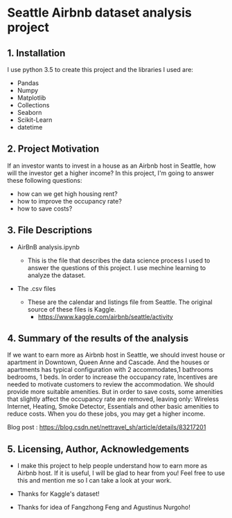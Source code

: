 # Seattle Airbnb dataset analysis project

## 1. Installation
I use python 3.5 to create this project and the libraries I used are:
 - Pandas
 - Numpy
 - Matplotlib
 - Collections
 - Seaborn
 - Scikit-Learn
 - datetime

## 2. Project Motivation
If an investor wants to invest in a house as an Airbnb host in Seattle, how will the investor get a higher income?  In this project, I'm going to answer these following questions:
  - how can we get high housing rent?
  - how to improve the occupancy rate?
  - how to save costs?

## 3. File Descriptions
  - AirBnB analysis.ipynb
      - This is the file that describes the data science process I used to answer the questions of this project. I use mechine learning to analyze the dataset.

  - The .csv files
       - These are the calendar and listings file from Seattle. The original source of these files is Kaggle.
           - https://www.kaggle.com/airbnb/seattle/activity


## 4. Summary of the results of the analysis

If we want to earn more as Airbnb host in Seattle, we should invest house or apartment in Downtown, Queen Anne and Cascade. And the houses or apartments has typical configuration with 2 accommodates,1 bathrooms	bedrooms, 1 beds.  In order to increase the occupancy rate, Incentives are needed to motivate customers to review the accommodation. We should provide more suitable amenities. But in order to save costs, some amenities that slightly affect the occupancy rate are removed, leaving only: Wireless Internet, Heating, Smoke Detector, Essentials and other basic amenities to reduce costs. When you do these jobs, you may get a higher income.

Blog post : https://blog.csdn.net/nettravel_sh/article/details/83217201

## 5. Licensing, Author, Acknowledgements
 - I make this project to help people understand how to earn more as Airbnb host. If it is useful, I will be glad to hear from you! Feel free to use  this and mention me so I can take a look at your work.

 - Thanks for Kaggle's dataset!

 - Thanks for idea of Fangzhong Feng and Agustinus Nurgoho!
